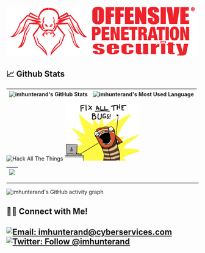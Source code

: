 

<a href="https://github.com/imhunterand/"><img src="https://github.com/imhunterand/imhunterand/blob/main/logo300.png" width="519" height="129"/></a>
## 📈 Github Stats
  
| <img align="center" width="320px" src="https://github-readme-stats-eight-theta.vercel.app/api?username=imhunterand&show_icons=true&hide_border=true&theme=radical&include_all_commits=true&count_private=true" alt="imhunterand's GitHub Stats"> | <img align="center" width="295px" src="https://github-readme-stats-eight-theta.vercel.app/api/top-langs/?username=imhunterand&langs_count=8&layout=compact&hide_border=true&theme=radical" alt="imhunterand's Most Used Language">
| ------------- | ------------- |  
<p align="left">
  <img width="39%" src="https://i.kym-cdn.com/photos/images/original/001/209/715/032.png" alt="Hack All The Things" />
  <img width="39%" src="https://raw.githubusercontent.com/streghstreek/streghstreek/main/fix.png" alt="Fix All The Bugs" />
</p>

| <img width="640px" src="https://github-readme-streak-stats.herokuapp.com/?user=imhunterand&hide_border=true&theme=radical">
| ------------- |

---

![imhunterand's GitHub activity graph](https://activity-graph.herokuapp.com/graph?username=imhunterand&hide_border=true&theme=redical)

## 🤝🏻 Connect with Me!
[![Email: imhunterand@cyberservices.com](https://img.shields.io/badge/-imhunterand@cyberservices.com-D14836?style=flat&logo=Github&logoColor=white)](mailto:imhunterand@wearehackerone.com)
[![Twitter: Follow @imhunterand](https://img.shields.io/twitter/follow/imhunterand?style=social)](https://twitter.com/imhunterand)
---
